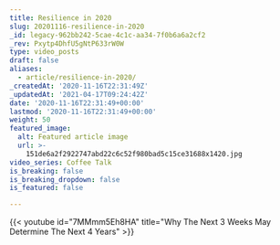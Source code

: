 ```yaml
---
title: Resilience in 2020
slug: 20201116-resilience-in-2020
_id: legacy-962bb242-5cae-4c1c-aa34-7f0b6a6a2cf2
_rev: Pxytp4DhfU5gNtP633rW0W
type: video_posts
draft: false
aliases:
  - article/resilience-in-2020/
_createdAt: '2020-11-16T22:31:49Z'
_updatedAt: '2021-04-17T09:24:42Z'
date: '2020-11-16T22:31:49+00:00'
lastmod: '2020-11-16T22:31:49+00:00'
weight: 50
featured_image:
  alt: Featured article image
  url: >-
    151de6a2f2922747abd22c6c52f980bad5c15ce31688x1420.jpg
video_series: Coffee Talk
is_breaking: false
is_breaking_dropdown: false
is_featured: false

---
```

{{< youtube id="7MMmm5Eh8HA" title="Why The Next 3 Weeks May Determine The Next 4 Years" >}}